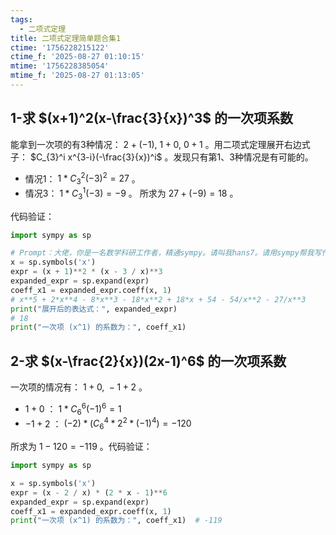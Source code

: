 ```yaml
---
tags:
  - 二项式定理
title: 二项式定理简单题合集1
ctime: '1756228215122'
ctime_f: '2025-08-27 01:10:15'
mtime: '1756228385054'
mtime_f: '2025-08-27 01:13:05'
---
```

## 1-求 $(x+1)^2(x-\frac{3}{x})^3$ 的一次项系数

能拿到一次项的有3种情况： $2+(-1),\ 1+0,\ 0+1$ 。用二项式定理展开右边式子： $C_{3}^i x^{3-i}(-\frac{3}{x})^i$ 。发现只有第1、3种情况是有可能的。
- 情况1： $1*C_{3}^2(-3)^2 = 27$ 。
- 情况3： $1*C_{3}^1(-3) = -9$ 。
所求为 $27 + (-9) = 18$ 。

代码验证：

```python
import sympy as sp

# Prompt：大佬，你是一名数学科研工作者，精通sympy。请叫我hans7。请用sympy帮我写代码，展开(x+1)^2(x-3/x)^3，并获取其一次项系数
x = sp.symbols('x')
expr = (x + 1)**2 * (x - 3 / x)**3
expanded_expr = sp.expand(expr)
coeff_x1 = expanded_expr.coeff(x, 1)
# x**5 + 2*x**4 - 8*x**3 - 18*x**2 + 18*x + 54 - 54/x**2 - 27/x**3
print("展开后的表达式：", expanded_expr)
# 18
print("一次项 (x^1) 的系数为：", coeff_x1)
```

## 2-求 $(x-\frac{2}{x})(2x-1)^6$ 的一次项系数

一次项的情况有： $1+0,\ -1+2$ 。

- $1+0$ ： $1*C_{6}^6(-1)^6 = 1$
- $-1+2$ ： $(-2)*(C_{6}^4 * 2^2 * (-1)^4) = -120$

所求为 $1-120 = -119$ 。代码验证：

```python
import sympy as sp

x = sp.symbols('x')
expr = (x - 2 / x) * (2 * x - 1)**6
expanded_expr = sp.expand(expr)
coeff_x1 = expanded_expr.coeff(x, 1)
print("一次项 (x^1) 的系数为：", coeff_x1)  # -119
```
